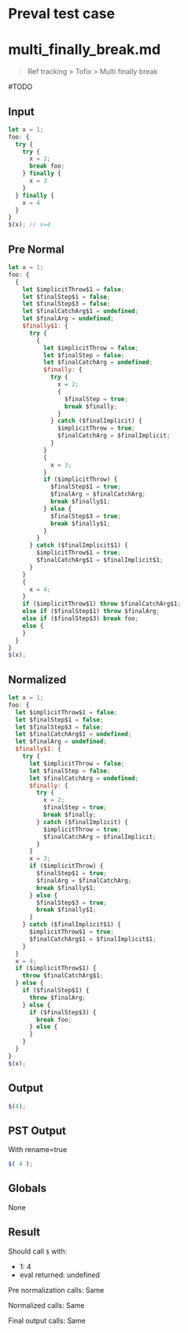 # Preval test case

# multi_finally_break.md

> Ref tracking > Tofix > Multi finally break
>
> 

#TODO

## Input

`````js filename=intro
let x = 1;
foo: {
  try {
    try { 
      x = 2;
      break foo;
    } finally {
      x = 3 
    }
  } finally {
    x = 4
  }
}
$(x); // x=4
`````

## Pre Normal


`````js filename=intro
let x = 1;
foo: {
  {
    let $implicitThrow$1 = false;
    let $finalStep$1 = false;
    let $finalStep$3 = false;
    let $finalCatchArg$1 = undefined;
    let $finalArg = undefined;
    $finally$1: {
      try {
        {
          let $implicitThrow = false;
          let $finalStep = false;
          let $finalCatchArg = undefined;
          $finally: {
            try {
              x = 2;
              {
                $finalStep = true;
                break $finally;
              }
            } catch ($finalImplicit) {
              $implicitThrow = true;
              $finalCatchArg = $finalImplicit;
            }
          }
          {
            x = 3;
          }
          if ($implicitThrow) {
            $finalStep$1 = true;
            $finalArg = $finalCatchArg;
            break $finally$1;
          } else {
            $finalStep$3 = true;
            break $finally$1;
          }
        }
      } catch ($finalImplicit$1) {
        $implicitThrow$1 = true;
        $finalCatchArg$1 = $finalImplicit$1;
      }
    }
    {
      x = 4;
    }
    if ($implicitThrow$1) throw $finalCatchArg$1;
    else if ($finalStep$1) throw $finalArg;
    else if ($finalStep$3) break foo;
    else {
    }
  }
}
$(x);
`````

## Normalized


`````js filename=intro
let x = 1;
foo: {
  let $implicitThrow$1 = false;
  let $finalStep$1 = false;
  let $finalStep$3 = false;
  let $finalCatchArg$1 = undefined;
  let $finalArg = undefined;
  $finally$1: {
    try {
      let $implicitThrow = false;
      let $finalStep = false;
      let $finalCatchArg = undefined;
      $finally: {
        try {
          x = 2;
          $finalStep = true;
          break $finally;
        } catch ($finalImplicit) {
          $implicitThrow = true;
          $finalCatchArg = $finalImplicit;
        }
      }
      x = 3;
      if ($implicitThrow) {
        $finalStep$1 = true;
        $finalArg = $finalCatchArg;
        break $finally$1;
      } else {
        $finalStep$3 = true;
        break $finally$1;
      }
    } catch ($finalImplicit$1) {
      $implicitThrow$1 = true;
      $finalCatchArg$1 = $finalImplicit$1;
    }
  }
  x = 4;
  if ($implicitThrow$1) {
    throw $finalCatchArg$1;
  } else {
    if ($finalStep$1) {
      throw $finalArg;
    } else {
      if ($finalStep$3) {
        break foo;
      } else {
      }
    }
  }
}
$(x);
`````

## Output


`````js filename=intro
$(4);
`````

## PST Output

With rename=true

`````js filename=intro
$( 4 );
`````

## Globals

None

## Result

Should call `$` with:
 - 1: 4
 - eval returned: undefined

Pre normalization calls: Same

Normalized calls: Same

Final output calls: Same
